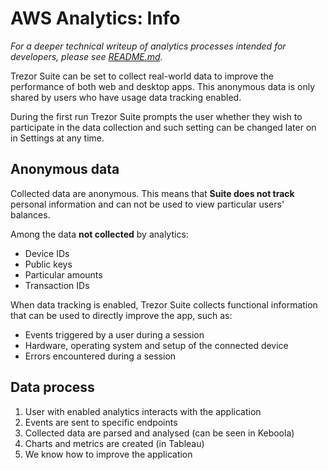 # AWS Analytics: Info

_For a deeper technical writeup of analytics processes intended for developers, please see [README.md](https://github.com/trezor/trezor-suite/blob/develop/packages/analytics/README.md)._

Trezor Suite can be set to collect real-world data to improve the performance of both web and desktop apps. This anonymous data is only shared by users who have usage data tracking enabled.

During the first run Trezor Suite prompts the user whether they wish to participate in the data collection and such setting can be changed later on in Settings at any time.

## Anonymous data

Collected data are anonymous. This means that **Suite does not track** personal information and can not be used to view particular users' balances.

Among the data **not collected** by analytics:

-   Device IDs
-   Public keys
-   Particular amounts
-   Transaction IDs

When data tracking is enabled, Trezor Suite collects functional information that can be used to directly improve the app, such as:

-   Events triggered by a user during a session
-   Hardware, operating system and setup of the connected device
-   Errors encountered during a session

## Data process

1. User with enabled analytics interacts with the application
2. Events are sent to specific endpoints
3. Collected data are parsed and analysed (can be seen in Keboola)
4. Charts and metrics are created (in Tableau)
5. We know how to improve the application

